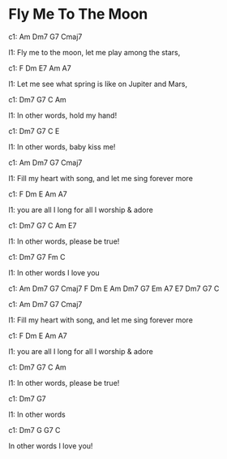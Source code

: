 # Fly Me To The Moon


c1: Am            Dm7          G7             Cmaj7

l1: Fly me to the moon, let me play among the stars,


c1: F               Dm                E7          Am  A7

l1: Let me see what spring is like on Jupiter and Mars,



c1:    Dm7       G7  C       Am

l1: In other words,  hold my hand!


c1:    Dm7       G7 C         E

l1: In other words, baby kiss me!



c1: Am                 Dm7              G7           Cmaj7

l1: Fill my heart with song, and let me sing forever more


c1: F             Dm             E          Am   A7

l1: you are all I long for all I worship & adore



c1:    Dm7       G7  C         Am   E7

l1: In other words,  please be true!


c1:    Dm7       G7 Fm     C

l1: In other words  I love you



c1: Am Dm7 G7 Cmaj7 F Dm E Am   Dm7 G7 Em A7 E7   Dm7 G7 C



c1: Am                 Dm7              G7           Cmaj7

l1: Fill my heart with song, and let me sing forever more


c1: F             Dm             E          Am   A7

l1: you are all I long for all I worship & adore



c1:    Dm7       G7  C         Am

l1: In other words,  please be true!


c1:    Dm7       G7

l1: In other words


c1:    Dm7          G G7   C

In other words  I love you!

 
